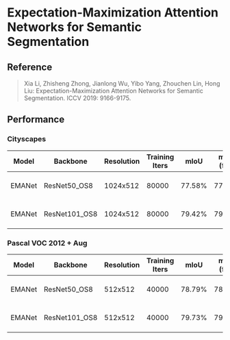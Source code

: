 # Expectation-Maximization Attention Networks for Semantic Segmentation

## Reference

> Xia Li, Zhisheng Zhong, Jianlong Wu, Yibo Yang, Zhouchen Lin, Hong Liu:
Expectation-Maximization Attention Networks for Semantic Segmentation. ICCV 2019: 9166-9175.

## Performance

### Cityscapes

| Model | Backbone | Resolution | Training Iters | mIoU | mIoU (flip) | mIoU (ms+flip) |Links |
|-|-|-|-|-|-|-|-|
|EMANet|ResNet50_OS8|1024x512|80000|77.58%|77.98%|78.23%|[model](https://bj.bcebos.com/paddleseg/dygraph/cityscapes/emanet_resnet50_os8_cityscapes_1024x512_80k/model.pdparams) \| [log](https://bj.bcebos.com/paddleseg/dygraph/cityscapes/emanet_resnet50_os8_cityscapes_1024x512_80k/train.log) \| [vdl](https://paddlepaddle.org.cn/paddle/visualdl/service/app?id=3e053a214d60822d6e65445b8614d052)|
|EMANet|ResNet101_OS8|1024x512|80000|79.42%|79.83%|80.33%|[model](https://bj.bcebos.com/paddleseg/dygraph/cityscapes/emanet_resnet101_os8_cityscapes_1024x512_80k/model.pdparams) \| [log](https://bj.bcebos.com/paddleseg/dygraph/cityscapes/emanet_resnet101_os8_cityscapes_1024x512_80k/train.log) \| [vdl](https://paddlepaddle.org.cn/paddle/visualdl/service/app?id=87be6389cdada711f5c6ada21d9ef6cd)|

### Pascal VOC 2012 + Aug

| Model | Backbone | Resolution | Training Iters | mIoU | mIoU (flip) | mIoU (ms+flip) | Links |
|-|-|-|-|-|-|-|-|
|EMANet|ResNet50_OS8|512x512|40000|78.79%|78.90%|79.17%|[model](https://bj.bcebos.com/paddleseg/dygraph/pascal_voc12/emanet_resnet50_os8_voc12aug_512x512_40k/model.pdparams) \| [log](https://bj.bcebos.com/paddleseg/dygraph/pascal_voc12/emanet_resnet50_os8_voc12aug_512x512_40k/train.log) \| [vdl](https://paddlepaddle.org.cn/paddle/visualdl/service/app?id=3e60b80b984a71f3d2b83b8a746a819c)|
|EMANet|ResNet101_OS8|512x512|40000|79.73%|79.97%| 80.67%|[model](https://bj.bcebos.com/paddleseg/dygraph/pascal_voc12/emanet_resnet101_os8_voc12aug_512x512_40k/model.pdparams) \| [log](https://bj.bcebos.com/paddleseg/dygraph/pascal_voc12/emanet_resnet101_os8_voc12aug_512x512_40k/train.log) \| [vdl](https://paddlepaddle.org.cn/paddle/visualdl/service/app?id=f33479772409766dbc40b5f031cbdb1a)|
